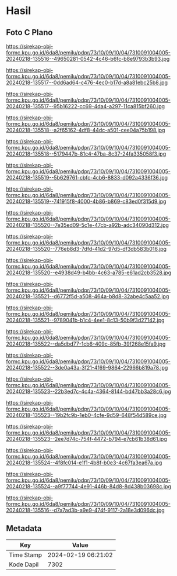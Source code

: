 # Hasil

## Foto C Plano

https://sirekap-obj-formc.kpu.go.id/6da8/pemilu/pdpr/73/10/09/10/04/7310091004005-20240218-135516--49650281-0542-4c46-b6fc-b8e9793b3b93.jpg

https://sirekap-obj-formc.kpu.go.id/6da8/pemilu/pdpr/73/10/09/10/04/7310091004005-20240218-135517--0dd6ad64-c476-4ec0-b17d-a8a81ebc25b8.jpg

https://sirekap-obj-formc.kpu.go.id/6da8/pemilu/pdpr/73/10/09/10/04/7310091004005-20240218-135517--95b16222-cc69-4da4-a297-11ca815bf260.jpg

https://sirekap-obj-formc.kpu.go.id/6da8/pemilu/pdpr/73/10/09/10/04/7310091004005-20240218-135518--a2f65162-4df8-44dc-a501-cee04a75b198.jpg

https://sirekap-obj-formc.kpu.go.id/6da8/pemilu/pdpr/73/10/09/10/04/7310091004005-20240218-135518--5179447b-81c4-47ba-8c37-24fa335058f3.jpg

https://sirekap-obj-formc.kpu.go.id/6da8/pemilu/pdpr/73/10/09/10/04/7310091004005-20240218-135519--5b629761-cbfc-4cb6-8833-d092a4336f36.jpg

https://sirekap-obj-formc.kpu.go.id/6da8/pemilu/pdpr/73/10/09/10/04/7310091004005-20240218-135519--741915f8-4000-4b86-b869-c83ed0f315d9.jpg

https://sirekap-obj-formc.kpu.go.id/6da8/pemilu/pdpr/73/10/09/10/04/7310091004005-20240218-135520--7e35ed09-5c1e-47cb-a92b-adc34090d312.jpg

https://sirekap-obj-formc.kpu.go.id/6da8/pemilu/pdpr/73/10/09/10/04/7310091004005-20240218-135520--776eb8d3-7dfd-41d2-97d5-df3db583b016.jpg

https://sirekap-obj-formc.kpu.go.id/6da8/pemilu/pdpr/73/10/09/10/04/7310091004005-20240218-135520--e4938d49-b4bb-4c63-a785-e61ad2cb3528.jpg

https://sirekap-obj-formc.kpu.go.id/6da8/pemilu/pdpr/73/10/09/10/04/7310091004005-20240218-135521--d6772f5d-a508-464a-b8d8-32abe4c5aa52.jpg

https://sirekap-obj-formc.kpu.go.id/6da8/pemilu/pdpr/73/10/09/10/04/7310091004005-20240218-135521--9789041b-b1c4-4ee1-8c13-50b9f3d27142.jpg

https://sirekap-obj-formc.kpu.go.id/6da8/pemilu/pdpr/73/10/09/10/04/7310091004005-20240218-135522--da5dbd77-1cb6-409c-85fb-39f268e15fa9.jpg

https://sirekap-obj-formc.kpu.go.id/6da8/pemilu/pdpr/73/10/09/10/04/7310091004005-20240218-135522--3de0a43a-3f21-4f69-9864-22966b819a78.jpg

https://sirekap-obj-formc.kpu.go.id/6da8/pemilu/pdpr/73/10/09/10/04/7310091004005-20240218-135523--22b3ed7c-4c4a-4364-8144-bd47bb3a28c6.jpg

https://sirekap-obj-formc.kpu.go.id/6da8/pemilu/pdpr/73/10/09/10/04/7310091004005-20240218-135523--19b2fc9b-1eb0-4cfe-9d59-648f54d589ce.jpg

https://sirekap-obj-formc.kpu.go.id/6da8/pemilu/pdpr/73/10/09/10/04/7310091004005-20240218-135523--2ee7d74c-754f-4472-b794-e7cb61b38d61.jpg

https://sirekap-obj-formc.kpu.go.id/6da8/pemilu/pdpr/73/10/09/10/04/7310091004005-20240218-135524--4f8fc014-e1f1-4b8f-b0e3-4c67fa3ea67a.jpg

https://sirekap-obj-formc.kpu.go.id/6da8/pemilu/pdpr/73/10/09/10/04/7310091004005-20240218-135524--a9f77744-4e91-446b-84d8-8d438b03698c.jpg

https://sirekap-obj-formc.kpu.go.id/6da8/pemilu/pdpr/73/10/09/10/04/7310091004005-20240218-135516--d7a7ad3b-a9e9-474f-9117-2a18e3d096dc.jpg


## Metadata

| Key        | Value               |
| ---------- | ------------------- |
| Time Stamp | 2024-02-19 06:21:02 |
| Kode Dapil | 7302                |



